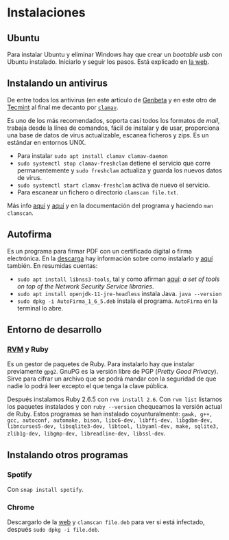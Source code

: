 # Instalaciones

## Ubuntu

Para instalar Ubuntu y eliminar Windows hay que crear un _bootable usb_ con Ubuntu instalado. Iniciarlo y seguir los pasos. Está explicado en [la web](https://ubuntu.com/tutorials/install-ubuntu-desktop#1-overview).

## Instalando un antivirus

De entre todos los antivirus (en este artículo de [Genbeta](https://www.genbeta.com/linux/mejores-soluciones-anti-malware-para-linux) y en este otro de [Tecmint](https://www.tecmint.com/best-antivirus-programs-for-linux/) al final me decanto por [ `clamav`](https://www.clamav.net/documents/installing-clamav).

Es uno de los más recomendados, soporta casi todos los formatos de _mail_, trabaja desde la línea de comandos, fácil de instalar y de usar, proporciona una base de datos de virus actualizable, escanea ficheros y zips. Es un estándar en entornos UNIX.

- Para instalar `sudo apt install clamav clamav-daemon`
- `sudo systemctl stop clamav-freshclam` detiene el servicio que corre permanentemente y `sudo freshclam` actualiza y guarda los nuevos datos de virus.
- `sudo systemctl start clamav-freshclam` activa de nuevo el servicio.
- Para escanear un fichero o directorio `clamscan file.txt`.

Más info [aquí](https://linuxhint.com/install_clamav_ubuntu/) y [aquí](https://computernewage.com/2014/10/07/como-detectar-virus-en-linux-con-clamav/) y en la documentación del programa y haciendo `man clamscan`.

## Autofirma

Es un programa para firmar PDF con un certificado digital o firma electrónica. En la [descarga](https://firmaelectronica.gob.es/Home/Descargas.html) hay información sobre como instalarlo y [aquí](https://www.pcrednet.com/blog/10008-tutoriales/90-instalar-autofirma-en-ubuntu-18-04-y-linux-mint-19) también. En resumidas cuentas:

- `sudo apt install libnss3-tools`, tal y como afirman [aquí](https://packages.debian.org/jessie/libnss3-tools): _a set of tools on top of the Network Security Service libraries_.
- `sudo apt install openjdk-11-jre-headless` instala Java. `java --version`
- `sudo dpkg -i AutoFirma_1_6_5.deb` instala el programa. `AutoFirma` en la terminal lo abre.

## Entorno de desarrollo

### [RVM](https://rvm.io/) y Ruby

Es un gestor de paquetes de Ruby. Para instalarlo hay que instalar previamente `gpg2`. GnuPG es la versión libre de PGP (_Pretty Good Privacy_). Sirve para cifrar un archivo que se podrá mandar con la seguridad de que nadie lo podrá leer excepto el que tenga la clave pública.

Después instalamos Ruby 2.6.5 con `rvm install 2.6`. Con `rvm list` listamos los paquetes instalados y con `ruby --version` chequeamos la versión actual de Ruby. Estos programas se han instalado coyunturalmente: `gawk, g++, gcc, autoconf, automake, bison, libc6-dev, libffi-dev, libgdbm-dev, libncurses5-dev, libsqlite3-dev, libtool, libyaml-dev, make, sqlite3, zlib1g-dev, libgmp-dev, libreadline-dev, libssl-dev`.

## Instalando otros programas

### Spotify

Con `snap install spotify`.

### Chrome

Descargarlo de la [web](https://www.google.com/intl/es/chrome/) y `clamscan file.deb` para ver si está infectado, después `sudo dpkg -i file.deb`.